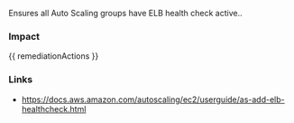 
Ensures all Auto Scaling groups have ELB health check active..

### Impact
<!-- Add Impact here -->

<!-- DO NOT CHANGE -->
{{ remediationActions }}

### Links
- https://docs.aws.amazon.com/autoscaling/ec2/userguide/as-add-elb-healthcheck.html


